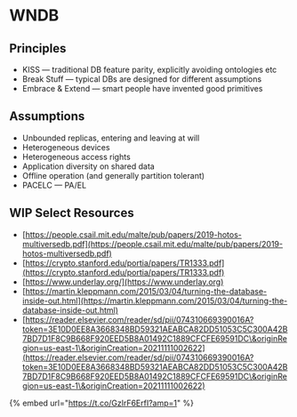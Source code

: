 # WNDB

## Principles

* KISS — traditional DB feature parity, explicitly avoiding ontologies etc
* Break Stuff — typical DBs are designed for different assumptions
* Embrace & Extend — smart people have invented good primitives

## Assumptions

* Unbounded replicas, entering and leaving at will
* Heterogeneous devices
* Heterogeneous access rights
* Application diversity on shared data
* Offline operation (and generally partition tolerant)
* PACELC — PA/EL

## WIP Select Resources

* [https://people.csail.mit.edu/malte/pub/papers/2019-hotos-multiversedb.pdf](https://people.csail.mit.edu/malte/pub/papers/2019-hotos-multiversedb.pdf)
* [https://crypto.stanford.edu/portia/papers/TR1333.pdf](https://crypto.stanford.edu/portia/papers/TR1333.pdf)
* [https://www.underlay.org/](https://www.underlay.org)
* [https://martin.kleppmann.com/2015/03/04/turning-the-database-inside-out.html](https://martin.kleppmann.com/2015/03/04/turning-the-database-inside-out.html)
* [https://reader.elsevier.com/reader/sd/pii/074310669390016A?token=3E10D0EE8A3668348BD59321AEABCA82DD51053C5C300A42B7BD7D1F8C9B668F920EED5B8A01492C1889CFCFE69591DC\&originRegion=us-east-1\&originCreation=20211111002622](https://reader.elsevier.com/reader/sd/pii/074310669390016A?token=3E10D0EE8A3668348BD59321AEABCA82DD51053C5C300A42B7BD7D1F8C9B668F920EED5B8A01492C1889CFCFE69591DC\&originRegion=us-east-1\&originCreation=20211111002622)

{% embed url="https://t.co/GzlrF6ErfI?amp=1" %}
